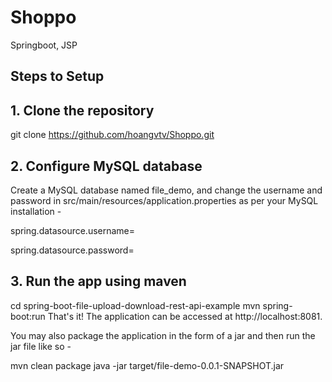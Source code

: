 # Shoppo
Springboot, JSP

## Steps to Setup
## 1. Clone the repository

git clone https://github.com/hoangvtv/Shoppo.git
## 2. Configure MySQL database

Create a MySQL database named file_demo, and change the username and password in src/main/resources/application.properties as per your MySQL installation - 

spring.datasource.username= <YOUR MYSQL USERNAME>
  
spring.datasource.password= <YOUR MYSQL PASSWORD>

## 3. Run the app using maven

cd spring-boot-file-upload-download-rest-api-example
mvn spring-boot:run
That's it! The application can be accessed at http://localhost:8081.

You may also package the application in the form of a jar and then run the jar file like so -

mvn clean package
java -jar target/file-demo-0.0.1-SNAPSHOT.jar
